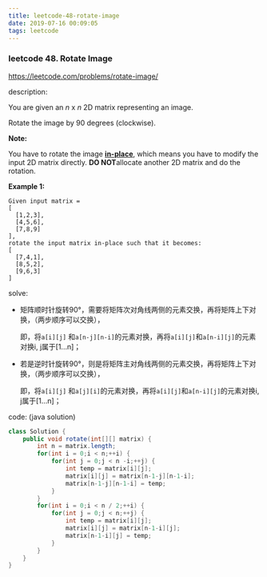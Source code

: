 ```yaml
---
title: leetcode-48-rotate-image
date: 2019-07-16 00:09:05
tags: leetcode
---
```


### leetcode 48. Rotate Image

https://leetcode.com/problems/rotate-image/

description: 

You are given an *n* x *n* 2D matrix representing an image.

Rotate the image by 90 degrees (clockwise).

<!-- more -->

**Note:**

You have to rotate the image [**in-place**](https://en.wikipedia.org/wiki/In-place_algorithm), which means you have to modify the input 2D matrix directly. **DO NOT**allocate another 2D matrix and do the rotation.

**Example 1:**

```
Given input matrix = 
[
  [1,2,3],
  [4,5,6],
  [7,8,9]
],
rotate the input matrix in-place such that it becomes:
[
  [7,4,1],
  [8,5,2],
  [9,6,3]
]
```

solve: 

- 矩阵顺时针旋转90°，需要将矩阵次对角线两侧的元素交换，再将矩阵上下对换，（两步顺序可以交换），

  即，将`a[i][j]` 和`a[n-j][n-i]`的元素对换，再将`a[i][j]`和`a[n-i][j]`的元素对换i, j属于[1...n]；

- 若是逆时针旋转90°，则是将矩阵主对角线两侧的元素交换，再将矩阵上下对换，（两步顺序可以交换），

  即，将`a[i][j]` 和`a[j][i]`的元素对换，再将`a[i][j]`和`a[n-i][j]`的元素对换i, j属于[1...n]；

code: (java solution)

```java
class Solution {
    public void rotate(int[][] matrix) {
        int n = matrix.length;
        for(int i = 0;i < n;++i) {
            for(int j = 0;j < n -i;++j) {
                int temp = matrix[i][j];
                matrix[i][j] = matrix[n-1-j][n-1-i];
                matrix[n-1-j][n-1-i] = temp;
            }
        }
        for(int i = 0;i < n / 2;++i) {
            for(int j = 0;j < n;++j) {
                int temp = matrix[i][j];
                matrix[i][j] = matrix[n-1-i][j];
                matrix[n-1-i][j] = temp;
            }
        }
    }
}
```

